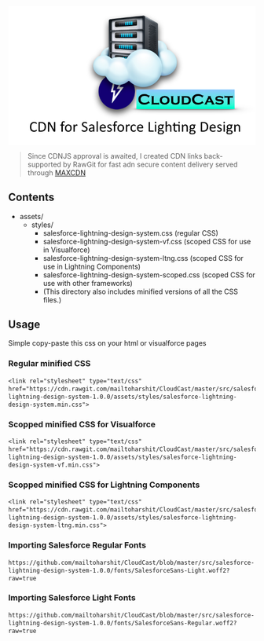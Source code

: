 
<img src="https://raw.githubusercontent.com/mailtoharshit/CloudCast/master/src/images/cloudcast.png" align="center" width="1200">


> Since CDNJS approval is awaited, I created CDN links back-supported by RawGit  for fast adn secure content delivery served through [MAXCDN](https://www.maxcdn.com/)

## Contents

* assets/
  - styles/
    - salesforce-lightning-design-system.css (regular CSS)
    - salesforce-lightning-design-system-vf.css (scoped CSS for use in Visualforce)
    - salesforce-lightning-design-system-ltng.css (scoped CSS for use in Lightning Components)
    - salesforce-lightning-design-system-scoped.css (scoped CSS for use with other frameworks)
    - (This directory also includes minified versions of all the CSS files.)


## Usage

Simple copy-paste this css on your html or visualforce pages

### Regular minified CSS 

    <link rel="stylesheet" type="text/css" href="https://cdn.rawgit.com/mailtoharshit/CloudCast/master/src/salesforce-lightning-design-system-1.0.0/assets/styles/salesforce-lightning-design-system.min.css">


### Scopped minified CSS for Visualforce

    <link rel="stylesheet" type="text/css" href="https://cdn.rawgit.com/mailtoharshit/CloudCast/master/src/salesforce-lightning-design-system-1.0.0/assets/styles/salesforce-lightning-design-system-vf.min.css">


### Scopped minified CSS for Lightning Components

    <link rel="stylesheet" type="text/css" href="https://cdn.rawgit.com/mailtoharshit/CloudCast/master/src/salesforce-lightning-design-system-1.0.0/assets/styles/salesforce-lightning-design-system-ltng.min.css">

### Importing Salesforce Regular Fonts

    https://github.com/mailtoharshit/CloudCast/blob/master/src/salesforce-lightning-design-system-1.0.0/fonts/SalesforceSans-Light.woff2?raw=true

### Importing Salesforce Light Fonts

    https://github.com/mailtoharshit/CloudCast/blob/master/src/salesforce-lightning-design-system-1.0.0/fonts/SalesforceSans-Regular.woff2?raw=true
